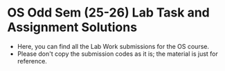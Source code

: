 # OS Odd Sem (25-26) Lab Task and Assignment Solutions
- Here, you can find all the Lab Work submissions for the OS course.
- Please don't copy the submission codes as it is; the material is just for reference.
